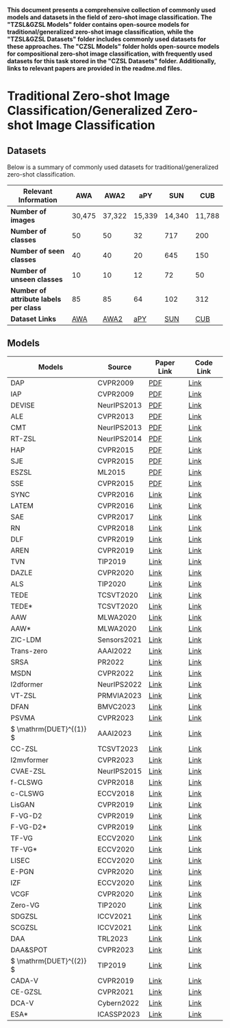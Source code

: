**This document presents a comprehensive collection of commonly used models and datasets in the field of zero-shot image classification. The "TZSL&GZSL Models" folder contains open-source models for traditional/generalized zero-shot image classification, while the "TZSL&GZSL Datasets" folder includes commonly used datasets for these approaches. The "CZSL Models" folder holds open-source models for compositional zero-shot image classification, with frequently used datasets for this task stored in the "CZSL Datasets" folder. Additionally, links to relevant papers are provided in the readme.md files.**

# Traditional Zero-shot Image Classification/Generalized Zero-shot Image Classification


## Datasets
Below is a summary of commonly used datasets for traditional/generalized zero-shot classification.


| **Relevant Information**                             | **AWA** | **AWA2** | **aPY** | **SUN** | **CUB** |
|-------------------------------------------|---------|----------|---------|---------|---------|
| **Number of images**                      | 30,475  | 37,322   | 15,339  | 14,340  | 11,788  |
| **Number of classes**                     | 50      | 50       | 32      | 717     | 200     |
| **Number of seen classes**                | 40      | 40       | 20      | 645     | 150     |
| **Number of unseen classes**              | 10      | 10       | 12      | 72      | 50      |
| **Number of attribute labels per class**  | 85      | 85       | 64      | 102     | 312     |
| **Dataset Links**                         | [AWA](https://cvml.ist.ac.at/AwA/) | [AWA2](https://cvml.ist.ac.at/AwA/) | [aPY](https://vision.cs.uiuc.edu/attributes/) | [SUN](http://cs.brown.edu/~gmpatter/sunattributes.html) | [CUB](https://www.vision.caltech.edu/datasets/cub_200_2011/) |


## Models

| **Models**                | **Source**  | **Paper Link** | **Code Link** |
|---------------------------|-------------|-----------------|----------------|
| DAP                       | CVPR2009    |[PDF](https://ieeexplore.ieee.org/abstract/document/5206594)| [Link](#) |
| IAP                       | CVPR2009    | [PDF](https://ieeexplore.ieee.org/abstract/document/5206594)| [Link](#) |
| DEVISE                    | NeurIPS2013 | [PDF](https://proceedings.neurips.cc/paper/2013/hash/7cce53cf90577442771720a370c3c723-Abstract.html)  | [Link](#)      |
| ALE                       | CVPR2013    | [PDF](https://www.cv-foundation.org/openaccess/content_cvpr_2013/html/Akata_Label-Embedding_for_Attribute-Based_2013_CVPR_paper.html)      | [Link](#)      |
| CMT                       | NeurIPS2013  |[PDF](https://proceedings.neurips.cc/paper/2013/hash/2d6cc4b2d139a53512fb8cbb3086ae2e-Abstract.html)      | [Link](#)      |
| RT-ZSL                    | NeurIPS2014 | [PDF]( https://proceedings.neurips.cc/paper/2014/hash/1f1baa5b8edac74eb4eaa329f14a0361-Abstract.html)| [Link](#)      |
| HAP                       | CVPR2015    | [PDF](https://www.cv-foundation.org/openaccess/content_cvpr_2015/html/Huang_Learning_Hypergraph-Regularized_Attribute_2015_CVPR_paper.html) | [Link](#)      |
| SJE                       | CVPR2015    | [PDF](https://openaccess.thecvf.com/content_cvpr_2015/html/Akata_Evaluation_of_Output_2015_CVPR_paper.html)       | [Link](#)      |
| ESZSL                     | ML2015      | [PDF](https://proceedings.mlr.press/v37/romera-paredes15.html)       | [Link](#)      |
| SSE                       | CVPR2015    | [PDF](https://www.cv-foundation.org/openaccess/content_iccv_2015/html/Zhang_Zero-Shot_Learning_via_ICCV_2015_paper.html)       | [Link](#)      |
| SYNC                      | CVPR2016    | [Link](#)       | [Link](#)      |
| LATEM                     | CVPR2016    | [Link](#)       | [Link](#)      |
| SAE                       | CVPR2017    | [Link](#)       | [Link](#)      |
| RN                        | CVPR2018    | [Link](#)       | [Link](#)      |
| DLF                       | CVPR2019    | [Link](#)       | [Link](#)      |
| AREN                      | CVPR2019    | [Link](#)       | [Link](#)      |
| TVN                       | TIP2019     | [Link](#)       | [Link](#)      |
| DAZLE                     | CVPR2020    | [Link](#)       | [Link](#)      |
| ALS                       | TIP2020     | [Link](#)       | [Link](#)      |
| TEDE                      | TCSVT2020   | [Link](#)       | [Link](#)      |
| TEDE*                     | TCSVT2020   | [Link](#)       | [Link](#)      |
| AAW                       | MLWA2020    | [Link](#)       | [Link](#)      |
| AAW*                      | MLWA2020    | [Link](#)       | [Link](#)      |
| ZIC-LDM                   | Sensors2021  | [Link](#)      | [Link](#)      |
| Trans-zero                | AAAI2022    | [Link](#)       | [Link](#)      |
| SRSA                      | PR2022      | [Link](#)       | [Link](#)      |
| MSDN                      | CVPR2022    | [Link](#)       | [Link](#)      |
| I2dformer                 | NeurIPS2022  | [Link](#)      | [Link](#)      |
| VT-ZSL                    | PRMVIA2023  | [Link](#)       | [Link](#)      |
| DFAN                      | BMVC2023    | [Link](#)       | [Link](#)      |
| PSVMA                     | CVPR2023    | [Link](#)       | [Link](#)      |
| $ \mathrm{DUET}^{(1)} $   | AAAI2023    | [Link](#)       | [Link](#)      |
| CC-ZSL                    | TCSVT2023   | [Link](#)       | [Link](#)      |
| I2mvformer                | CVPR2023    | [Link](#)       | [Link](#)      |
| CVAE-ZSL                  | NeurIPS2015 | [Link](#)       | [Link](#)      |
| f-CLSWG                   | CVPR2018    | [Link](#)       | [Link](#)      |
| c-CLSWG                   | ECCV2018    | [Link](#)       | [Link](#)      |
| LisGAN                    | CVPR2019    | [Link](#)       | [Link](#)      |
| F-VG-D2                   | CVPR2019    | [Link](#)       | [Link](#)      |
| F-VG-D2*                  | CVPR2019    | [Link](#)       | [Link](#)      |
| TF-VG                     | ECCV2020    | [Link](#)       | [Link](#)      |
| TF-VG*                    | ECCV2020    | [Link](#)       | [Link](#)      |
| LISEC                     | ECCV2020    | [Link](#)       | [Link](#)      |
| E-PGN                     | CVPR2020    | [Link](#)       | [Link](#)      |
| IZF                       | ECCV2020    | [Link](#)       | [Link](#)      |
| VCGF                      | CVPR2020    | [Link](#)       | [Link](#)      |
| Zero-VG                   | TIP2020     | [Link](#)       | [Link](#)      |
| SDGZSL                    | ICCV2021    | [Link](#)       | [Link](#)      |
| SCGZSL                    | ICCV2021    | [Link](#)       | [Link](#)      |
| DAA                       | TRL2023     | [Link](#)       | [Link](#)      |
| DAA&SPOT                  | CVPR2023    | [Link](#)       | [Link](#)      |
| $ \mathrm{DUET}^{(2)} $   | TIP2019     | [Link](#)       | [Link](#)      |
| CADA-V                    | CVPR2019    | [Link](#)       | [Link](#)      |
| CE-GZSL                   | CVPR2021    | [Link](#)       | [Link](#)      |
| DCA-V                     | Cybern2022  | [Link](#)       | [Link](#)      |
| ESA*                      | ICASSP2023  | [Link](#)       | [Link](#)      |
















